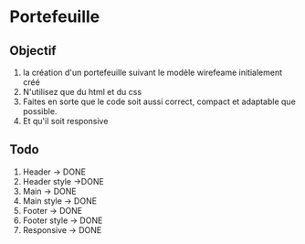 # Portefeuille

## Objectif

1. la création d'un portefeuille suivant le modèle wirefeame initialement créé
2. N'utilisez que du html et du css
3. Faites en sorte que le code soit aussi correct, compact et adaptable que possible.
4. Et qu'il soit responsive

## Todo

1. Header -> DONE
2. Header style ->DONE
3. Main -> DONE
4. Main style -> DONE
5. Footer -> DONE
6. Footer style -> DONE
7. Responsive -> DONE